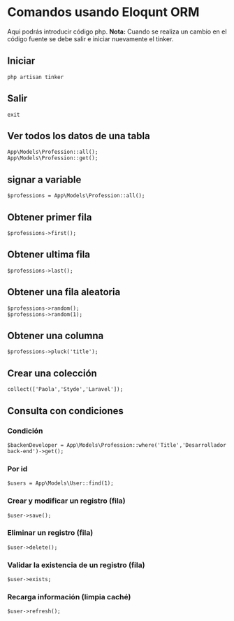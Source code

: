 # Comandos usando Eloqunt ORM
Aqui podrás introducir código php.
**Nota:** Cuando se realiza un cambio en el código fuente se debe salir e iniciar nuevamente el tinker.

## Iniciar
    php artisan tinker
## Salir
    exit
## Ver todos los datos de una tabla
    App\Models\Profession::all();
    App\Models\Profession::get();
## signar a variable
    $professions = App\Models\Profession::all();
## Obtener primer fila
    $professions->first();
## Obtener ultima fila
    $professions->last();
## Obtener una fila aleatoria
    $professions->random();
    $professions->random(1);
## Obtener una columna
    $professions->pluck('title');
## Crear una colección
    collect(['Paola','Styde','Laravel']);
## Consulta con condiciones
### Condición
    $backenDeveloper = App\Models\Profession::where('Title','Desarrollador back-end')->get();
### Por id
    $users = App\Models\User::find(1);
### Crear y modificar un registro (fila)
    $user->save();
### Eliminar un registro (fila)
    $user->delete();
### Validar la existencia de un registro (fila)
    $user->exists;
### Recarga información (limpia caché)
    $user->refresh();
